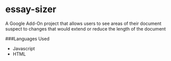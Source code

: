 # essay-sizer

A Google Add-On project that allows users to see areas of their document suspect to changes that would extend or reduce the length of the document

###Languages Used
- Javascript
- HTML
